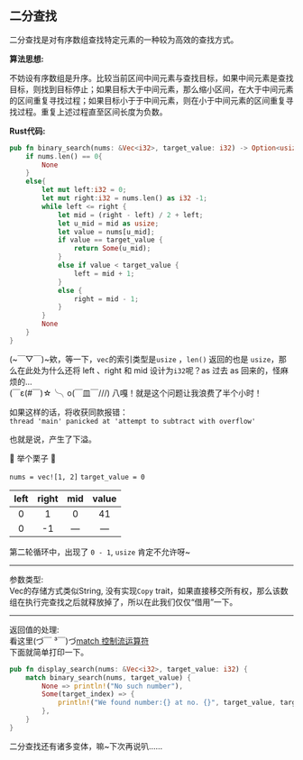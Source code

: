 ## 二分查找

二分查找是对有序数组查找特定元素的一种较为高效的查找方式。

**算法思想:**

不妨设有序数组是升序。比较当前区间中间元素与查找目标，如果中间元素是查找目标，则找到目标停止；如果目标大于中间元素，那么缩小区间，在大于中间元素的区间重复寻找过程；如果目标小于于中间元素，则在小于中间元素的区间重复寻找过程。重复上述过程直至区间长度为负数。

**Rust代码:**

```rust
pub fn binary_search(nums: &Vec<i32>, target_value: i32) -> Option<usize> {
    if nums.len() == 0{
        None
    }
    else{
        let mut left:i32 = 0;
        let mut right:i32 = nums.len() as i32 -1;
        while left <= right {
            let mid = (right - left) / 2 + left;
            let u_mid = mid as usize;
            let value = nums[u_mid];
            if value == target_value {
                return Some(u_mid);
            }
            else if value < target_value {
                left = mid + 1;
            }
            else {
                right = mid - 1;
            }
        }
        None
    }
}
```


(~￣▽￣)~欸，等一下，`vec`的索引类型是`usize` ，`len()` 返回的也是 `usize`，那么在此处为什么还将 left 、right 和 mid 设计为`i32`呢？as 过去 as 回来的，怪麻烦的…  
(￣ε(#￣)☆╰╮o(￣皿￣///) 八嘎！就是这个问题让我浪费了半个小时！

如果这样的话，将收获同款报错：  
`thread 'main' panicked at 'attempt to subtract with overflow'`

也就是说，产生了下溢。

&#x1F330; 举个栗子 &#x1F330;

`nums = vec![1, 2]`
`target_value = 0`

| left | right | mid | value |
|:----: | :----: | :----: | :----: |
|0|1|0| 41|
|0|-1|—| —|

第二轮循环中，出现了 `0 - 1`,  `usize` 肯定不允许呀~

_________________

参数类型:  
Vec的存储方式类似String, 没有实现`Copy` trait，如果直接移交所有权，那么该数组在执行完查找之后就释放掉了，所以在此我们仅仅“借用”一下。

_________________

返回值的处理:  
看这里(づ￣ ³￣)づ[match 控制流运算符](https://rustwiki.org/zh-CN/book/ch06-02-match.html)  
下面就简单打印一下。
```rust
pub fn display_search(nums: &Vec<i32>, target_value: i32) {
    match binary_search(nums, target_value) {
        None => println!("No such number"),
        Some(target_index) => {
            println!("We found number:{} at no. {}", target_value, target_index)
        },
    }
}
```

二分查找还有诸多变体，嘛~下次再说叭……


